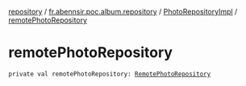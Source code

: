 [repository](../../index.md) / [fr.abennsir.poc.album.repository](../index.md) / [PhotoRepositoryImpl](index.md) / [remotePhotoRepository](./remote-photo-repository.md)

# remotePhotoRepository

`private val remotePhotoRepository: `[`RemotePhotoRepository`](../../fr.abennsir.poc.album.repository.remote/-remote-photo-repository/index.md)
